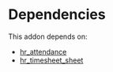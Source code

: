 # Dependencies

This addon depends on:

- [hr_attendance](../../odoo-bringout-oca-ocb-hr_attendance)
- [hr_timesheet_sheet](../../odoo-bringout-oca-timesheet-hr_timesheet_sheet)

